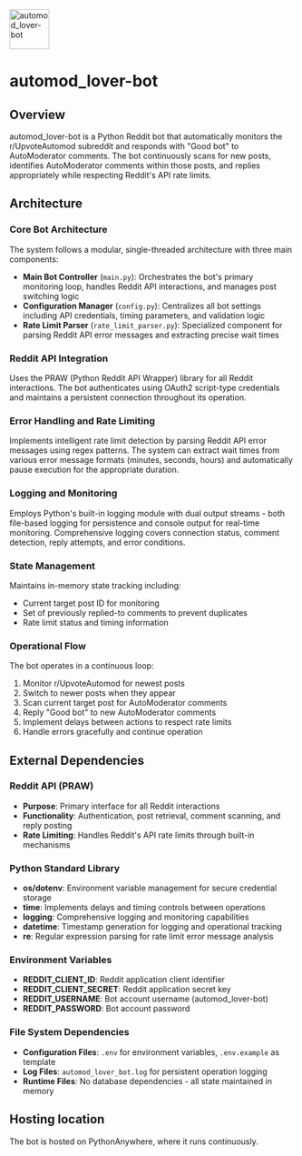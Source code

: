 <img width="70" height="70" alt="automod_lover-bot" src="https://github.com/user-attachments/assets/3981f135-40be-458e-ba68-8f6641140a3f" />

# automod_lover-bot

## Overview

automod_lover-bot is a Python Reddit bot that automatically monitors the r/UpvoteAutomod subreddit and responds with "Good bot" to AutoModerator comments. The bot continuously scans for new posts, identifies AutoModerator comments within those posts, and replies appropriately while respecting Reddit's API rate limits.

## Architecture

### Core Bot Architecture
The system follows a modular, single-threaded architecture with three main components:

- **Main Bot Controller** (`main.py`): Orchestrates the bot's primary monitoring loop, handles Reddit API interactions, and manages post switching logic
- **Configuration Manager** (`config.py`): Centralizes all bot settings including API credentials, timing parameters, and validation logic
- **Rate Limit Parser** (`rate_limit_parser.py`): Specialized component for parsing Reddit API error messages and extracting precise wait times

### Reddit API Integration
Uses the PRAW (Python Reddit API Wrapper) library for all Reddit interactions. The bot authenticates using OAuth2 script-type credentials and maintains a persistent connection throughout its operation.

### Error Handling and Rate Limiting
Implements intelligent rate limit detection by parsing Reddit API error messages using regex patterns. The system can extract wait times from various error message formats (minutes, seconds, hours) and automatically pause execution for the appropriate duration.

### Logging and Monitoring
Employs Python's built-in logging module with dual output streams - both file-based logging for persistence and console output for real-time monitoring. Comprehensive logging covers connection status, comment detection, reply attempts, and error conditions.

### State Management
Maintains in-memory state tracking including:
- Current target post ID for monitoring
- Set of previously replied-to comments to prevent duplicates
- Rate limit status and timing information

### Operational Flow
The bot operates in a continuous loop:
1. Monitor r/UpvoteAutomod for newest posts
2. Switch to newer posts when they appear
3. Scan current target post for AutoModerator comments
4. Reply "Good bot" to new AutoModerator comments
5. Implement delays between actions to respect rate limits
6. Handle errors gracefully and continue operation

## External Dependencies

### Reddit API (PRAW)
- **Purpose**: Primary interface for all Reddit interactions
- **Functionality**: Authentication, post retrieval, comment scanning, and reply posting
- **Rate Limiting**: Handles Reddit's API rate limits through built-in mechanisms

### Python Standard Library
- **os/dotenv**: Environment variable management for secure credential storage
- **time**: Implements delays and timing controls between operations
- **logging**: Comprehensive logging and monitoring capabilities
- **datetime**: Timestamp generation for logging and operational tracking
- **re**: Regular expression parsing for rate limit error message analysis

### Environment Variables
- **REDDIT_CLIENT_ID**: Reddit application client identifier
- **REDDIT_CLIENT_SECRET**: Reddit application secret key
- **REDDIT_USERNAME**: Bot account username (automod_lover-bot)
- **REDDIT_PASSWORD**: Bot account password

### File System Dependencies
- **Configuration Files**: `.env` for environment variables, `.env.example` as template
- **Log Files**: `automod_lover_bot.log` for persistent operation logging
- **Runtime Files**: No database dependencies - all state maintained in memory

## Hosting location
The bot is hosted on PythonAnywhere, where it runs continuously.